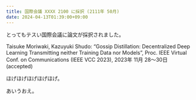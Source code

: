 ```yaml
---
title: 国際会議 XXXX 2100 に採択 (2111年 50月)
date: 2024-04-13T01:39:00+09:00
---
```

とってもテスい国際会議に論文が採択されました。

Taisuke Moriwaki, Kazuyuki Shudo: “Gossip Distillation: Decentralized Deep Learning Transmitting neither Training Data nor Models”, Proc. IEEE Virtual Conf. on Communications (IEEE VCC 2023), 2023年 11月 28〜30日 (accepted)

ほげほげほげほげほげ。

あいうおえ。
